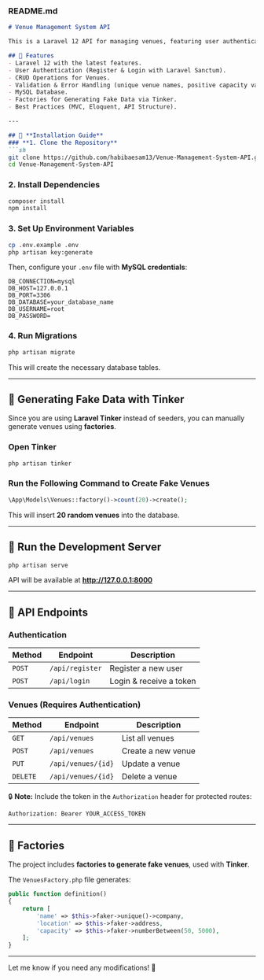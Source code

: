 
### **README.md**  

```md
# Venue Management System API

This is a Laravel 12 API for managing venues, featuring user authentication, CRUD operations, validation, and API authentication using Laravel Sanctum.

## 🚀 Features
- Laravel 12 with the latest features.
- User Authentication (Register & Login with Laravel Sanctum).
- CRUD Operations for Venues.
- Validation & Error Handling (unique venue names, positive capacity values).
- MySQL Database.
- Factories for Generating Fake Data via Tinker.
- Best Practices (MVC, Eloquent, API Structure).

---

## 📌 **Installation Guide**
### **1. Clone the Repository**
```sh
git clone https://github.com/habibaesam13/Venue-Management-System-API.git
cd Venue-Management-System-API
```

### **2. Install Dependencies**
```sh
composer install
npm install
```

### **3. Set Up Environment Variables**
```sh
cp .env.example .env
php artisan key:generate
```
Then, configure your `.env` file with **MySQL credentials**:
```
DB_CONNECTION=mysql
DB_HOST=127.0.0.1
DB_PORT=3306
DB_DATABASE=your_database_name
DB_USERNAME=root
DB_PASSWORD=
```

### **4. Run Migrations**
```sh
php artisan migrate
```
This will create the necessary database tables.

---

## 📌 **Generating Fake Data with Tinker**
Since you are using **Laravel Tinker** instead of seeders, you can manually generate venues using **factories**.

### **Open Tinker**
```sh
php artisan tinker
```

### **Run the Following Command to Create Fake Venues**
```php
\App\Models\Venues::factory()->count(20)->create();
```
This will insert **20 random venues** into the database.

---

## 📌 **Run the Development Server**
```sh
php artisan serve
```
API will be available at **http://127.0.0.1:8000**

---

## 📌 **API Endpoints**
### **Authentication**
| Method | Endpoint | Description |
|--------|---------|------------|
| `POST` | `/api/register` | Register a new user |
| `POST` | `/api/login` | Login & receive a token |

### **Venues (Requires Authentication)**
| Method | Endpoint | Description |
|--------|---------|------------|
| `GET`  | `/api/venues` | List all venues |
| `POST` | `/api/venues` | Create a new venue |
| `PUT`  | `/api/venues/{id}` | Update a venue |
| `DELETE` | `/api/venues/{id}` | Delete a venue |

🔒 **Note:** Include the token in the `Authorization` header for protected routes:
```
Authorization: Bearer YOUR_ACCESS_TOKEN
```

---

## 📌 **Factories**
The project includes **factories to generate fake venues**, used with **Tinker**.

The `VenuesFactory.php` file generates:
```php
public function definition()
{
    return [
        'name' => $this->faker->unique()->company,
        'location' => $this->faker->address,
        'capacity' => $this->faker->numberBetween(50, 5000),
    ];
}
```

---

Let me know if you need any modifications! 🚀
